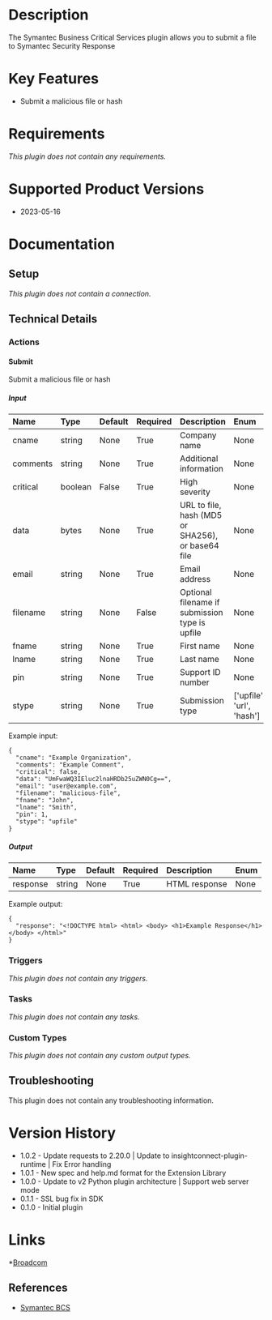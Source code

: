 # Description
  
The Symantec Business Critical Services plugin allows you to submit a file to Symantec Security Response
# Key Features

* Submit a malicious file or hash

# Requirements

_This plugin does not contain any requirements._

# Supported Product Versions
  
* 2023-05-16
# Documentation

## Setup
  
*This plugin does not contain a connection.*
## Technical Details

### Actions

#### Submit
Submit a malicious file or hash
##### Input

|Name|Type|Default|Required|Description|Enum|Example|
| :--- | :--- | :--- | :--- | :--- | :--- | :--- |
|cname|string|None|True|Company name|None|Example Organization|
|comments|string|None|True|Additional information|None|Example Comment|
|critical|boolean|False|True|High severity|None|True|
|data|bytes|None|True|URL to file, hash (MD5 or SHA256), or base64 file|None|UmFwaWQ3IEluc2lnaHRDb25uZWN0Cg==|
|email|string|None|True|Email address|None|user@example.com|
|filename|string|None|False|Optional filename if submission type is upfile|None|malicious-file|
|fname|string|None|True|First name|None|John|
|lname|string|None|True|Last name|None|Smith|
|pin|string|None|True|Support ID number|None|1|
|stype|string|None|True|Submission type|['upfile', 'url', 'hash']|upfile|
  
Example input:

```
{
  "cname": "Example Organization",
  "comments": "Example Comment",
  "critical": false,
  "data": "UmFwaWQ3IEluc2lnaHRDb25uZWN0Cg==",
  "email": "user@example.com",
  "filename": "malicious-file",
  "fname": "John",
  "lname": "Smith",
  "pin": 1,
  "stype": "upfile"
}
```
##### Output

|Name|Type|Default|Required|Description|Enum|
| :--- | :--- | :--- | :--- | :--- | :--- |
|response|string|None|True|HTML response|None|
  
Example output:

```
{
  "response": "<!DOCTYPE html> <html> <body> <h1>Example Response</h1> </body> </html>"
}
```
### Triggers
  
*This plugin does not contain any triggers.*
### Tasks
  
*This plugin does not contain any tasks.*
### Custom Types
  
*This plugin does not contain any custom output types.*
## Troubleshooting

This plugin does not contain any troubleshooting information.

# Version History

* 1.0.2 - Update requests to 2.20.0 | Update to insightconnect-plugin-runtime | Fix Error handling
* 1.0.1 - New spec and help.md format for the Extension Library
* 1.0.0 - Update to v2 Python plugin architecture | Support web server mode
* 0.1.1 - SSL bug fix in SDK
* 0.1.0 - Initial plugin

# Links

*[Broadcom](https://www.broadcom.com/)

## References

* [Symantec BCS](https://submit.symantec.com/websubmit/bcs.cgi)
